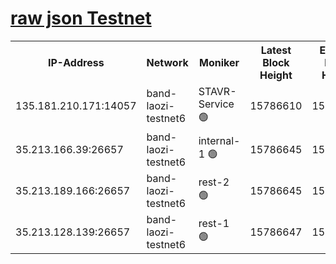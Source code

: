 
[raw json Testnet](https://rpc-check.bandt.stavr.tech/bandt/rpcbandt_result.json)
=

<table><tr><th>IP-Address</th><th>Network</th><th>Moniker</th><th>Latest Block Height</th><th>Earliest Block Height</th><th>Catching Up</th><th>Tx Index</th><th>Voting Power</th><th>Scan Time</th></tr><tr><td>135.181.210.171:14057</td><td>band-laozi-testnet6</td><td>STAVR-Service 🟢</td><td>15786610</td><td>15322501</td><td>False</td><td>on</td><td>0</td><td>2024-02-12T15:58:54.020541443UTC</td></tr><tr><td>35.213.166.39:26657</td><td>band-laozi-testnet6</td><td>internal-1 🟢</td><td>15786645</td><td>15686645</td><td>False</td><td>on</td><td>0</td><td>2024-02-12T15:58:57.775176412UTC</td></tr><tr><td>35.213.189.166:26657</td><td>band-laozi-testnet6</td><td>rest-2 🟢</td><td>15786645</td><td>15686645</td><td>False</td><td>on</td><td>0</td><td>2024-02-12T15:58:58.789290369UTC</td></tr><tr><td>35.213.128.139:26657</td><td>band-laozi-testnet6</td><td>rest-1 🟢</td><td>15786647</td><td>15686647</td><td>False</td><td>on</td><td>0</td><td>2024-02-12T15:59:03.951618606UTC</td></tr></table>

